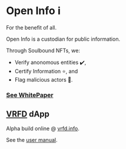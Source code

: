 # Open Info ℹ️

For the benefit of all.

Open Info is a custodian for public information.

Through Soulbound NFTs, we:
- Verify anonomous entities ✔️, 
- Certify Information ⭐, and
- Flag malicious actors 🚩. 

### [See WhitePaper](https://open-info.gitbook.io/oi-whitepaper/)

## [VRFD](https://github.com/Open-Info/vrfd-frontend) dApp

Alpha build online @ [vrfd.info](https://vrfd.info/).

See the [user manual](https://open-info.gitbook.io/verified-app/).
